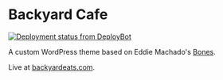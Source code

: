 # Backyard Cafe

[![Deployment status from DeployBot](https://controlagency.deploybot.com/badge/23779030031815/54253.svg)](http://deploybot.com)

A custom WordPress theme based on Eddie Machado's [Bones](http://themble.com/bones).

Live at [backyardeats.com](https://backyardeats.com/).
